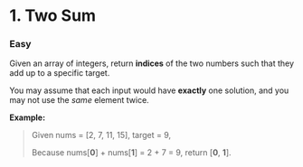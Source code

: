 # 1. Two Sum

### Easy

Given an array of integers, return **indices** of the two numbers such that they add up to a specific target.

You may assume that each input would have **exactly** one solution, and you may not use the *same* element twice.

**Example:**

> Given nums = [2, 7, 11, 15], target = 9,
> 
> Because nums[**0**] + nums[**1**] = 2 + 7 = 9,
> return [**0**, **1**]. 
